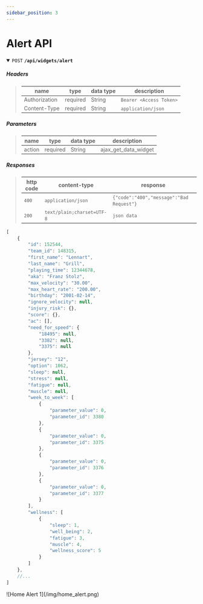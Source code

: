 ```yaml
---
sidebar_position: 3
---
```


# Alert API

<details open>
<summary>
  <code>POST</code> <code><b>/api/widgets/alert</b></code>
</summary>
 
##### Headers
> | name      |  type     | data type               | description                                                           |
> |-----------|-----------|-------------------------|-----------------------------------------------------------------------|
> | Authorization      |  required | String   | `Bearer <Access Token>`  |
> | Content-Type      |  required | String   | `application/json`  |

##### Parameters

> | name      |  type     | data type               | description                                                           |
> |-----------|-----------|-------------------------|-----------------------------------------------------------------------|
> | action      |  required | String   | ajax_get_data_widget  |


##### Responses

> | http code     | content-type                      | response                                                            |
> |---------------|-----------------------------------|---------------------------------------------------------------------|
> | `400`         | `application/json`                | `{"code":"400","message":"Bad Request"}`                            |
> | `200`         | `text/plain;charset=UTF-8`        | `json data`                                                         |

```javascript title="JSON DATA" {13,14,15} showLineNumbers
[
    {
        "id": 152544,
        "team_id": 148315,
        "first_name": "Lennart",
        "last_name": "Grill",
        "playing_time": 12344678,
        "aka": "Franz Stolz",
        "max_velocity": "30.00",
        "max_heart_rate": "200.00",
        "birthday": "2001-02-14",
        "ignore_velocity": null,
        "injury_risk": {},
        "score": {},
        "ac": [],
        "need_for_speed": {
            "18495": null,
            "3382": null,
            "3375": null
        },
        "jersey": "12",
        "option": 1062,
        "sleep": null,
        "stress": null,
        "fatigue": null,
        "muscle": null,
        "week_to_week": [
            {
                "parameter_value": 0,
                "parameter_id": 3380
            },
            {
                "parameter_value": 0,
                "parameter_id": 3375
            },
            {
                "parameter_value": 0,
                "parameter_id": 3376
            },
            {
                "parameter_value": 0,
                "parameter_id": 3377
            }
        ],
        "wellness": [
            {
                "sleep": 1,
                "well_being": 2,
                "fatigue": 3,
                "muscle": 4,
                "wellness_score": 5
            }
        ]
    },
    //...
]
```
</details>
![Home Alert 1](/img/home_alert.png)